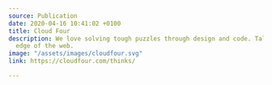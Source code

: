 ```yaml
---
source: Publication
date: 2020-04-16 10:41:02 +0100
title: Cloud Four
description: We love solving tough puzzles through design and code. Tales from the
  edge of the web.
image: "/assets/images/cloudfour.svg"
link: https://cloudfour.com/thinks/

---
```

